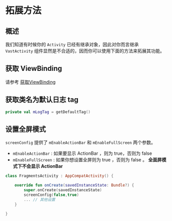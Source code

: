 # 拓展方法

## 概述

我们知道有时候你的 `Activity` 已经有继承对象，因此对你而言继承 `VastActivity` 组件显然是不合适的，因而你可以使用下面的方法来拓展其功能。

## 获取 ViewBinding

请参考 [获取ViewBinding](https://ave.entropy2020.cn/documents/VastTools/architecture-components/ui-layer-libraries/view-bind/Reflex/#viewbinding)

## 获取类名为默认日志 tag

```kotlin
private val mLogTag = getDefaultTag()
```

## 设置全屏模式

`screenConfig` 提供了 `mEnableActionBar` 和 `mEnableFullScreen` 两个参数。

- `mEnableActionBar` : 如果要显示 ActionBar ，则为 true，否则为 false
- `mEnableFullScreen` : 如果你想设置全屏则为 true ，否则为 false 。 **全面屏模式下不会显示 ActionBar**

```kotlin
class FragmentsActivity : AppCompatActivity() {

    override fun onCreate(savedInstanceState: Bundle?) {
        super.onCreate(savedInstanceState)
        screenConfig(false,true)
        ... // 其他设置
    }

}
```